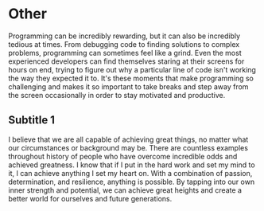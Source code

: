 # Other

Programming can be incredibly rewarding, but it can also be incredibly tedious at times. From debugging code to finding solutions to complex problems, programming can sometimes feel like a grind. Even the most experienced developers can find themselves staring at their screens for hours on end, trying to figure out why a particular line of code isn't working the way they expected it to. It's these moments that make programming so challenging and makes it so important to take breaks and step away from the screen occasionally in order to stay motivated and productive.

## Subtitle 1

I believe that we are all capable of achieving great things, no matter what our circumstances or background may be. There are countless examples throughout history of people who have overcome incredible odds and achieved greatness. I know that if I put in the hard work and set my mind to it, I can achieve anything I set my heart on. With a combination of passion, determination, and resilience, anything is possible. By tapping into our own inner strength and potential, we can achieve great heights and create a better world for ourselves and future generations.


